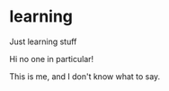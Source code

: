 # learning
Just learning stuff

Hi no one in particular!

This is me, and I don't know what to say.
